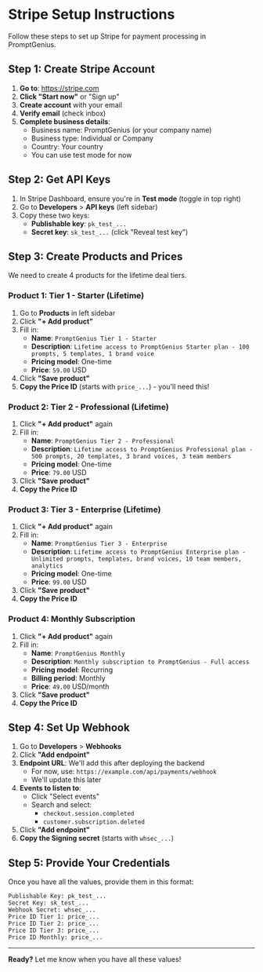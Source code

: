 # Stripe Setup Instructions

Follow these steps to set up Stripe for payment processing in PromptGenius.

## Step 1: Create Stripe Account

1. **Go to**: https://stripe.com
2. **Click "Start now"** or "Sign up"
3. **Create account** with your email
4. **Verify email** (check inbox)
5. **Complete business details**:
   - Business name: PromptGenius (or your company name)
   - Business type: Individual or Company
   - Country: Your country
   - You can use test mode for now

## Step 2: Get API Keys

1. In Stripe Dashboard, ensure you're in **Test mode** (toggle in top right)
2. Go to **Developers** > **API keys** (left sidebar)
3. Copy these two keys:
   - **Publishable key**: `pk_test_...`
   - **Secret key**: `sk_test_...` (click "Reveal test key")

## Step 3: Create Products and Prices

We need to create 4 products for the lifetime deal tiers.

### Product 1: Tier 1 - Starter (Lifetime)

1. Go to **Products** in left sidebar
2. Click **"+ Add product"**
3. Fill in:
   - **Name**: `PromptGenius Tier 1 - Starter`
   - **Description**: `Lifetime access to PromptGenius Starter plan - 100 prompts, 5 templates, 1 brand voice`
   - **Pricing model**: One-time
   - **Price**: `59.00` USD
4. Click **"Save product"**
5. **Copy the Price ID** (starts with `price_...`) - you'll need this!

### Product 2: Tier 2 - Professional (Lifetime)

1. Click **"+ Add product"** again
2. Fill in:
   - **Name**: `PromptGenius Tier 2 - Professional`
   - **Description**: `Lifetime access to PromptGenius Professional plan - 500 prompts, 20 templates, 3 brand voices, 3 team members`
   - **Pricing model**: One-time
   - **Price**: `79.00` USD
3. Click **"Save product"**
4. **Copy the Price ID**

### Product 3: Tier 3 - Enterprise (Lifetime)

1. Click **"+ Add product"** again
2. Fill in:
   - **Name**: `PromptGenius Tier 3 - Enterprise`
   - **Description**: `Lifetime access to PromptGenius Enterprise plan - Unlimited prompts, templates, brand voices, 10 team members, analytics`
   - **Pricing model**: One-time
   - **Price**: `99.00` USD
3. Click **"Save product"**
4. **Copy the Price ID**

### Product 4: Monthly Subscription

1. Click **"+ Add product"** again
2. Fill in:
   - **Name**: `PromptGenius Monthly`
   - **Description**: `Monthly subscription to PromptGenius - Full access`
   - **Pricing model**: Recurring
   - **Billing period**: Monthly
   - **Price**: `49.00` USD/month
3. Click **"Save product"**
4. **Copy the Price ID**

## Step 4: Set Up Webhook

1. Go to **Developers** > **Webhooks**
2. Click **"Add endpoint"**
3. **Endpoint URL**: We'll add this after deploying the backend
   - For now, use: `https://example.com/api/payments/webhook`
   - We'll update this later
4. **Events to listen to**:
   - Click "Select events"
   - Search and select:
     - `checkout.session.completed`
     - `customer.subscription.deleted`
5. Click **"Add endpoint"**
6. **Copy the Signing secret** (starts with `whsec_...`)

## Step 5: Provide Your Credentials

Once you have all the values, provide them in this format:

```
Publishable Key: pk_test_...
Secret Key: sk_test_...
Webhook Secret: whsec_...
Price ID Tier 1: price_...
Price ID Tier 2: price_...
Price ID Tier 3: price_...
Price ID Monthly: price_...
```

---

**Ready?** Let me know when you have all these values!

